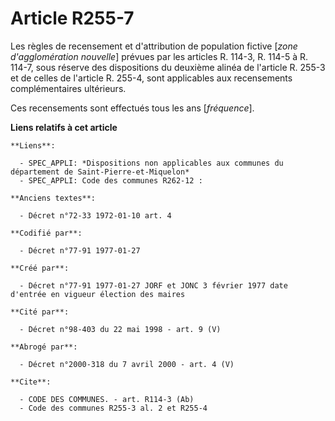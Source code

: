 # Article R255-7

Les règles de recensement et d'attribution de population fictive [*zone d'agglomération nouvelle*] prévues par les articles
R. 114-3, R. 114-5 à R. 114-7, sous réserve des dispositions du deuxième alinéa de l'article R. 255-3 et de celles de
l'article R. 255-4, sont applicables aux recensements complémentaires ultérieurs. 

Ces recensements sont effectués tous les ans [*fréquence*].

**Liens relatifs à cet article**

	**Liens**:

	  - SPEC_APPLI: *Dispositions non applicables aux communes du département de Saint-Pierre-et-Miquelon*
	  - SPEC_APPLI: Code des communes R262-12 :

	**Anciens textes**:

	  - Décret n°72-33 1972-01-10 art. 4

	**Codifié par**:

	  - Décret n°77-91 1977-01-27

	**Créé par**:

	  - Décret n°77-91 1977-01-27 JORF et JONC 3 février 1977 date d'entrée en vigueur élection des maires

	**Cité par**:

	  - Décret n°98-403 du 22 mai 1998 - art. 9 (V)

	**Abrogé par**:

	  - Décret n°2000-318 du 7 avril 2000 - art. 4 (V)

	**Cite**:

	  - CODE DES COMMUNES. - art. R114-3 (Ab)
	  - Code des communes R255-3 al. 2 et R255-4
